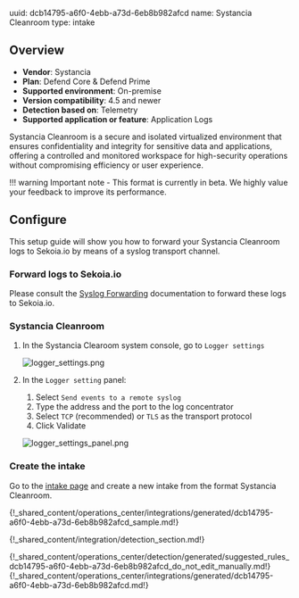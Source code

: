 uuid: dcb14795-a6f0-4ebb-a73d-6eb8b982afcd
name: Systancia Cleanroom
type: intake

## Overview
- **Vendor**: Systancia
- **Plan**: Defend Core & Defend Prime
- **Supported environment**: On-premise
- **Version compatibility**: 4.5 and newer
- **Detection based on**: Telemetry
- **Supported application or feature**: Application Logs

Systancia Cleanroom is a secure and isolated virtualized environment that ensures confidentiality and integrity for sensitive data and applications, offering a controlled and monitored workspace for high-security operations without compromising efficiency or user experience.

!!! warning
    Important note - This format is currently in beta. We highly value your feedback to improve its performance.



## Configure

This setup guide will show you how to forward your Systancia Cleanroom logs to Sekoia.io by means of a syslog transport channel.

### Forward logs to Sekoia.io

Please consult the [Syslog Forwarding](/integration/ingestion_methods/syslog/sekoiaio_forwarder/) documentation to forward these logs to Sekoia.io.

### Systancia Cleanroom

1. In the Systancia Clearoom system console, go to `Logger settings`
    
    ![logger_settings.png](/assets/operation_center/integration_catalog/application/systancia-cleanroom/logger_settings.png)

2. In the `Logger setting` panel:
   1. Select `Send events to a remote syslog`
   2. Type the address and the port to the log concentrator
   3. Select `TCP` (recommended) or `TLS` as the transport protocol
   4. Click Validate

    ![logger_settings_panel.png](/assets/operation_center/integration_catalog/application/systancia-cleanroom/logger_settings_panel.png)

### Create the intake

Go to the [intake page](https://app.sekoia.io/operations/intakes) and create a new intake from the format Systancia Cleanroom.

{!_shared_content/operations_center/integrations/generated/dcb14795-a6f0-4ebb-a73d-6eb8b982afcd_sample.md!}


{!_shared_content/integration/detection_section.md!}

{!_shared_content/operations_center/detection/generated/suggested_rules_dcb14795-a6f0-4ebb-a73d-6eb8b982afcd_do_not_edit_manually.md!}
{!_shared_content/operations_center/integrations/generated/dcb14795-a6f0-4ebb-a73d-6eb8b982afcd.md!}

